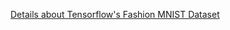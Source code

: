 [Details about Tensorflow's Fashion MNIST Dataset](https://www.tensorflow.org/datasets/catalog/fashion_mnist)